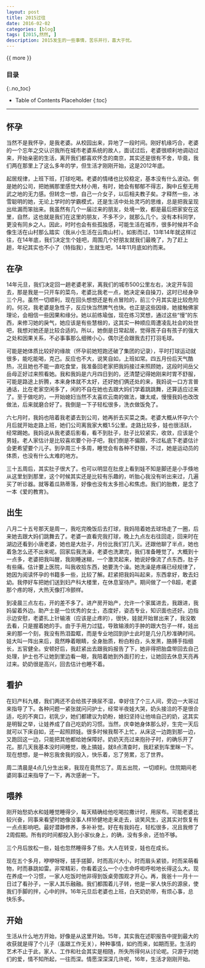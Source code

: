 ```yaml
---
layout: post
title: 2015过往
date: 2016-02-02
categories: [blog]
tags: [2015,然然, ]
description: 2015发生的一些事情，苦乐并行，喜大于忧。
---
```


{{ more }}

### 目录
{:.no_toc}
* Table of Contents Placeholder
{:toc}
----------



## 怀孕
当然不是我怀孕，是我老婆。从校园出来，异地了一段时间。刚好机缘巧合，老婆的一个忘年之交认识我所在城市老婆系统的故人，面试过后，老婆很顺利地调动过来，开始亲密的生活，离开我们都喜欢怀念的南京，其实还是很有不舍，毕竟，我们两在那里上了这么多年的学，但生活才刚刚开始，这是2012年底。


起居规律，上班下班，打球吃喝。老婆的情绪也比较稳定，基本没有什么波动。倒是她的公司，把她搁那里感觉大材小用，有时，她会有郁郁不得志，胸中丘壑无用武之地的无力感。但转念一想，自己一介女子，以后相夫教子矣。才释然一些，冰雪聪明的她，无论上学时的学霸模式，还是生活中处处灵巧的思维，总是把我呈现出纰漏而笨拙来。我虽然有几个一届过来的朋友，处境一致，都是最后把家安在这里，自然，这也就是我们在这里的朋友，不多不少，就那么几个。没有本科同学，更没有同乡之人。因此，时时也会有些孤独感，可能生活在城市，很多时候并不会像生活在山村那么踏实（我从小生活在云南山村）。如影而过，13年14年就这样过往，在14年底，我们决定生个娃吧，周围几个好朋友就我们最晚了，为了赶上趟，年纪其实也不小了（特指我），生就生吧，14年11月底如约而来。


## 在孕
14年元旦，我们决定回一趟老婆老家，离我们的城市500公里左右，决定开车回去，那是我是一只开车的菜鸟，老婆比我老一点，她决定亲自操刀，这时已经身孕三个月。虽然一切顺利，现在回头想想还是有点冒险的，前三个月其实是比较危险的。何况，我老婆是急性子，反应快当然脾气也快。也正是这些因缘，她接触佛家理论，会相信一些因果和缘分。她以前练瑜伽，现在练习冥想，通过这些“慢”的东西，来修习她的戾气，她应该是有些慧根的，这其实一种顺应周遭凌乱社会的处世吧，我想对她还是比较合适的。所以，她倒是日常起居，觉得孩子自有孩子的强大之处和因果关系，不必事事那么细微小心，偶尔还会跟我去打打羽毛球。


可能是她体质比较好的缘故（怀孕前她短跑还破了集团的记录），平时打球运动就很多，能吃能喝，克己。反应也不大，说笑自如，上班如常。四五月份后天气酷热，况且她也不能一直吃食堂，我准备回老家把我妈接过来照顾她，这段时间岳父岳母正好过来照看她。我和我妈是六月四日到的，还清楚记得她刚来时胃不舒服，可能是路途上折腾，本来身体就不太好，还好她们俩还处的来，我妈说一口方言普通话，比在老家空闲多了，闲的不自在她也去跟大妈们学着跳跳舞，还算适应过来了。至于做吃的，一开始媳妇当然不太喜欢云南的做法，嫌太咸，慢慢我妈也改改做法，后来就磨合好了。我倒是一下子轻松很多，洗衣做饭免了。


六七月时，我妈也陪着我老婆去到公司，她再折去买菜之类。老婆大概从怀孕六个月后就开始走路上班，她们公司离我家大概1.5公里。走路比较多，娃也很活跃，经常踢她。我妈说从我老婆后影看，看不到肚子，肚子比较紧实，收敛，应该是个男娃。老人家估计是比较喜欢要个孙子吧，我们倒是不偏颇，不过私底下老婆估计会更希望要个儿子。到孕周三十多周，睡觉会有各种不舒服，不过，她是运动员的体质，也没有什么太难的地方。


三十五周后，其实肚子很大了。也可以明显在肚皮上看到娃不知是脚还是小手倏地从这里划到那里，这个时候其实还是比较有乐趣的，听胎心我没有听出来过，几遍买了听诊器。就等着瓜熟蒂落，好像也没有太多担心和焦虑。我们的胎教，是念了一本《爱的教育》。


## 出生
八月二十五号那天是周一，我吃完晚饭后去打球，我妈陪着她去球场走了一圈，后来她去跟大妈们跳舞去了。老婆一直看完我打球，晚上九点左右往回走，回来时在湖边还看到小唐老婆，她也是大肚子，月份比我们打几天。还跟他聊了半点，她也着急怎么还不出来呢。回家后我洗澡，老婆也洗漱完，我们准备睡觉了。大概到十一点多，老婆把我叫醒，我刚睡迷糊，一个激灵起来，她说好像流了点东西，肚子有些痛。估计要上医院，叫我收拾东西，她要洗个澡。她洗澡是疼痛已经规律了，她因为阅读怀孕的书籍多一些，比较了解。赶紧把我妈叫起来，东西拿好，敢去妇幼。我停好车把她们送到妇产科大楼里，在休息室待产。期间做了一个B超，老婆那个疼的呀，大热天像打冷颤样。

到凌晨三点左右，开的差不多了。进产房开始产，允许一个家属进去，我跟进，我妈留着外边。助产士是一位优秀的女士，态度好，姿态专业，知识面也还好。边指示边安慰，老婆扎上针输液（应该是止疼的），很快，娃就开始冒出来了，我没敢去看，只是握着她的手。由于手用力过猛，导致输液的手肿的跟大包子一样，娃出来的那一个刻，我没有热泪盈眶，而是专业地回到护士此时是几分几秒准确时间。娃大叫一阵出来后，竟然睁着眼睛，全身胎质，粉白粉白，头发黑，胳膊手指细长，五官健全。安顿好后，我赶紧出去跟我妈报告了下，她非得把胎盘带回去自己处理，护士也不让她到里边看一眼，我陪着她到外面打的士，让她回去休息天亮再过来。奶奶很是高兴，回去估计也睡不着。


## 看护
在妇产科九楼，我们两还不会给孩子换尿不湿，幸好住了个三人间，旁边一大哥过来指导了下。各种问题一紧张就问问护士，经常半夜娃大哭，奶头接洽的不是很合适，吃的不爽口，初乳少，她们都建议为奶粉，媳妇坚持让他啃自己的奶，这其实是明智之举，让娃养成了自己吃奶的习惯。当然，庆幸她身体那么好，生完一天后就可以下床自如，还一起照顾娃。很多时候我帮不上忙，从床这一边跑到那一边，又跑回这一边，只能把其他都给她保障好。奶奶天亮过来抱孙子时，的确乐开了花。那几天我基本没时间睡觉，晚上搞娃，就8点清查时，我赶紧到车里眯一下。现在想想，是一种忘我舍我的投入，快乐着，忘了劳累，忘了世界。

周二清晨是4点几分生出来，我现在竟然忘了。周五出院，一切顺利。住院期间老婆同事过来指导了一下，再次感谢一下。


## 喂养
刚开始愁奶水和娃睡觉睡得少，每天精确给他吃喝拉撒计时，用尿布。可能老婆比较兴奋，同事来看望时她像没事人样矫健地走来走去，谈笑风生，这其实对恢复有一点点影响吧。最好潜静修养，多补补觉。好在有我妈在，轻松很多，况且我修了2周假期。所有的时间都投入到小家伙身上，的确，没有多余，还怕不够。

三个月后放松一些，娃也忽然睡得多了些。大人在转变，娃也在成长。

现在五个多月，咿咿呀呀，搓手搓脚，时而高兴大小，时而眉头紧锁，时而呆萌看物，时而暴跳如雷。非常精彩，你看着这么一个小生命呼啦呼啦地长得这么大。现在养成一个习惯，一家人吃饭时他非得到饭桌旁围观才开心。再，我爸十一月十一日过了看孙子，一家人其乐融融。我们都围着儿子转，他是一家人快乐的源泉，使我们手脚的拌，心中的拌。16年元旦后老婆也上班，白天奶奶带，有烦心事，总快乐多。

## 开始
生活从什么地方开始，好像是从这里开始。15年，其实我在述职报告中提到最大的收获就是得了个儿子（虽跟工作无关），种种事情，如约而来，如期而至。生活的艺术不止于此，家人、工作和社会其实是相随，所失所得何从讨论呢。只源于对她们的爱，情不知所起，一往而深。情愿深深深几许呢，16年，生活才刚刚开始。


